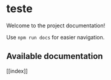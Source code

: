 # teste

Welcome to the project documentation!

Use `npm run docs` for easier navigation.

## Available documentation

[[index]]
